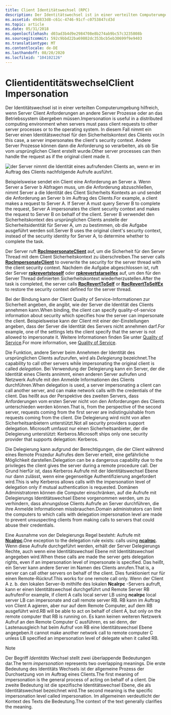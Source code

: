 ```yaml
---
title: Client Identitätswechsel (RPC)
description: Der Identitätswechsel ist in einer verteilten Computerumgebung hilfreich, wenn Server Client Anforderungen an andere Server Prozesse oder an das Betriebssystem übergeben müssen.
ms.assetid: 49d833d8-c61c-4746-91cf-c0753847cd3d
ms.topic: article
ms.date: 05/31/2018
ms.openlocfilehash: d03ad3b4d9e2984708e8b274ab9bc57c3235808b
ms.sourcegitcommit: 592c9bbd22ba69802dc353bcb5eb30699f9e9403
ms.translationtype: MT
ms.contentlocale: de-DE
ms.lasthandoff: 08/20/2020
ms.locfileid: "104102126"
---
```

# <a name="client-impersonation"></a><span data-ttu-id="83074-103">Clientidentitätswechsel</span><span class="sxs-lookup"><span data-stu-id="83074-103">Client Impersonation</span></span>

<span data-ttu-id="83074-104">Der Identitätswechsel ist in einer verteilten Computerumgebung hilfreich, wenn Server Client Anforderungen an andere Server Prozesse oder an das Betriebssystem übergeben müssen.</span><span class="sxs-lookup"><span data-stu-id="83074-104">Impersonation is useful in a distributed computing environment when servers must pass client requests to other server processes or to the operating system.</span></span> <span data-ttu-id="83074-105">In diesem Fall nimmt ein Server einen Identitätswechsel für den Sicherheitskontext des Clients vor.</span><span class="sxs-lookup"><span data-stu-id="83074-105">In this case, a server impersonates the client's security context.</span></span> <span data-ttu-id="83074-106">Andere Server Prozesse können dann die Anforderung so verarbeiten, als ob Sie vom ursprünglichen Client erstellt wurde.</span><span class="sxs-lookup"><span data-stu-id="83074-106">Other server processes can then handle the request as if the original client made it.</span></span>

![der Server nimmt die Identität eines aufrufenden Clients an, wenn er im Auftrag des Clients nachfolgende Aufrufe ausführt.](images/impr.png)

<span data-ttu-id="83074-108">Beispielsweise sendet ein Client eine Anforderung an Server a. Wenn Server a Server b Abfragen muss, um die Anforderung abzuschließen, nimmt Server a die Identität des Client Sicherheits Kontexts an und sendet die Anforderung an Server b im Auftrag des Clients.</span><span class="sxs-lookup"><span data-stu-id="83074-108">For example, a client makes a request to Server A. If Server A must query Server B to complete the request, Server A impersonates the client security context and makes the request to Server B on behalf of the client.</span></span> <span data-ttu-id="83074-109">Server B verwendet den Sicherheitskontext des ursprünglichen Clients anstelle der Sicherheitsidentität für Server A, um zu bestimmen, ob die Aufgabe ausgeführt werden soll.</span><span class="sxs-lookup"><span data-stu-id="83074-109">Server B uses the original client's security context, instead of the security identity for Server A, to determine whether to complete the task.</span></span>

<span data-ttu-id="83074-110">Der Server ruft [**RpcImpersonateClient**](/windows/desktop/api/Rpcdce/nf-rpcdce-rpcimpersonateclient) auf, um die Sicherheit für den Server Thread mit dem Client Sicherheitskontext zu überschreiben.</span><span class="sxs-lookup"><span data-stu-id="83074-110">The server calls [**RpcImpersonateClient**](/windows/desktop/api/Rpcdce/nf-rpcdce-rpcimpersonateclient) to overwrite the security for the server thread with the client security context.</span></span> <span data-ttu-id="83074-111">Nachdem die Aufgabe abgeschlossen ist, ruft der Server [**rpkrevertstoself**](/windows/desktop/api/Rpcdce/nf-rpcdce-rpcreverttoself) oder [**rpkrevertstarselfex**](/windows/desktop/api/Rpcdce/nf-rpcdce-rpcreverttoselfex) auf, um den für den Server Thread definierten Sicherheitskontext wiederherzustellen.</span><span class="sxs-lookup"><span data-stu-id="83074-111">After the task is completed, the server calls [**RpcRevertToSelf**](/windows/desktop/api/Rpcdce/nf-rpcdce-rpcreverttoself) or [**RpcRevertToSelfEx**](/windows/desktop/api/Rpcdce/nf-rpcdce-rpcreverttoselfex) to restore the security context defined for the server thread.</span></span>

<span data-ttu-id="83074-112">Bei der Bindung kann der Client Quality of Service-Informationen zur Sicherheit angeben, die angibt, wie der Server die Identität des Clients annehmen kann.</span><span class="sxs-lookup"><span data-stu-id="83074-112">When binding, the client can specify quality-of-service information about security which specifies how the server can impersonate the client.</span></span> <span data-ttu-id="83074-113">Beispielsweise kann der Client mit einer der-Einstellungen angeben, dass der Server die Identität des Servers nicht annehmen darf.</span><span class="sxs-lookup"><span data-stu-id="83074-113">For example, one of the settings lets the client specify that the server is not allowed to impersonate it.</span></span> <span data-ttu-id="83074-114">Weitere Informationen finden Sie unter [Quality of Service](quality-of-service.md).</span><span class="sxs-lookup"><span data-stu-id="83074-114">For more information, see [Quality of Service](quality-of-service.md).</span></span>

<span data-ttu-id="83074-115">Die Funktion, andere Server beim Annehmen der Identität des ursprünglichen Clients aufzurufen, wird als *Delegierung* bezeichnet.</span><span class="sxs-lookup"><span data-stu-id="83074-115">The capability to call other servers while impersonating the original client is called *delegation*.</span></span> <span data-ttu-id="83074-116">Bei Verwendung der Delegierung kann ein Server, der die Identität eines Clients annimmt, einen anderen Server aufrufen und Netzwerk Aufrufe mit den Anmelde Informationen des Clients durchführen.</span><span class="sxs-lookup"><span data-stu-id="83074-116">When delegation is used, a server impersonating a client can call another server, and can make network calls with the credentials of the client.</span></span> <span data-ttu-id="83074-117">Das heißt aus der Perspektive des zweiten Servers, dass Anforderungen vom ersten Server nicht von den Anforderungen des Clients unterschieden werden können.</span><span class="sxs-lookup"><span data-stu-id="83074-117">That is, from the perspective of the second server, requests coming from the first server are indistinguishable from requests coming from the client.</span></span> <span data-ttu-id="83074-118">Die Delegierung wird nicht von allen Sicherheitsanbietern unterstützt.</span><span class="sxs-lookup"><span data-stu-id="83074-118">Not all security providers support delegation.</span></span> <span data-ttu-id="83074-119">Microsoft umfasst nur einen Sicherheitsanbieter, der die Delegierung unterstützt: Kerberos.</span><span class="sxs-lookup"><span data-stu-id="83074-119">Microsoft ships only one security provider that supports delegation: Kerberos.</span></span>

<span data-ttu-id="83074-120">Die Delegierung kann aufgrund der Berechtigungen, die der Client während eines Remote Prozedur Aufrufes dem Server erteilt, eine gefährliche Möglichkeit darstellen.</span><span class="sxs-lookup"><span data-stu-id="83074-120">Delegation can be a dangerous capability due to the privileges the client gives the server during a remote procedure call.</span></span> <span data-ttu-id="83074-121">Der Grund hierfür ist, dass Kerberos Aufrufe mit der Identitätswechsel Ebene nur dann zulässt, wenn eine gegenseitige Authentifizierung angefordert wird.</span><span class="sxs-lookup"><span data-stu-id="83074-121">This is why Kerberos allows calls with the impersonation level of delegation only if mutual authentication is requested.</span></span> <span data-ttu-id="83074-122">Domänen Administratoren können die Computer einschränken, auf die Aufrufe mit Delegierungs Identitätswechsel Ebene vorgenommen werden, um zu verhindern, dass ahnungslose Clients Aufrufe an Server durchführen, die ihre Anmelde Informationen missbrauchen.</span><span class="sxs-lookup"><span data-stu-id="83074-122">Domain administrators can limit the computers to which calls with delegation impersonation level are made to prevent unsuspecting clients from making calls to servers that could abuse their credentials.</span></span>

<span data-ttu-id="83074-123">Eine Ausnahme von der Delegierungs Regel besteht: Aufrufe mit [**Ncalrpc**](/windows/desktop/Midl/ncalrpc).</span><span class="sxs-lookup"><span data-stu-id="83074-123">One exception to the delegation rule exists: calls using [**ncalrpc**](/windows/desktop/Midl/ncalrpc).</span></span> <span data-ttu-id="83074-124">Wenn diese Aufrufe durchgeführt werden, erhält der Server Delegierungs Rechte, auch wenn eine Identitätswechsel Ebene mit Identitätswechsel angegeben wird.</span><span class="sxs-lookup"><span data-stu-id="83074-124">When these calls are made the server gets delegation rights, even if an impersonation level of impersonate is specified.</span></span> <span data-ttu-id="83074-125">Das heißt, ein Server kann andere Server im Namen des Clients anrufen.</span><span class="sxs-lookup"><span data-stu-id="83074-125">That is, a server can call other servers on behalf of the client.</span></span> <span data-ttu-id="83074-126">Dies funktioniert nur für einen Remote-Rückruf.</span><span class="sxs-lookup"><span data-stu-id="83074-126">This works for one remote call only.</span></span> <span data-ttu-id="83074-127">Wenn der Client A z. b. den lokalen Server-lb mithilfe des lokalen **Ncalrpc** -Servers aufruft, kann er einen Identitätswechsel durchgeführt und Remote Server RB aufrufen</span><span class="sxs-lookup"><span data-stu-id="83074-127">For example, if client A calls local server LB using **ncalrpc** local server LB can impersonate and call remote server RB.</span></span> <span data-ttu-id="83074-128">RB kann im Auftrag von Client A agieren, aber nur auf dem Remote Computer, auf dem RB ausgeführt wird.</span><span class="sxs-lookup"><span data-stu-id="83074-128">RB will be able to act on behalf of client A, but only on the remote computer that RB is running on.</span></span> <span data-ttu-id="83074-129">Es kann keinen weiteren Netzwerk Aufruf an den Remote Computer C ausführen, es sei denn, der Lastenausgleich hat beim Aufruf von RB eine Identitätswechsel Ebene angegeben.</span><span class="sxs-lookup"><span data-stu-id="83074-129">It cannot make another network call to remote computer C unless LB specified an impersonation level of delegate when it called RB.</span></span>

> [!Note]  
> <span data-ttu-id="83074-130">Der Begriff *Identitäts* Wechsel stellt zwei überlappende Bedeutungen dar.</span><span class="sxs-lookup"><span data-stu-id="83074-130">The term *impersonation* represents two overlapping meanings.</span></span> <span data-ttu-id="83074-131">Die erste Bedeutung des Identitäts Wechsels ist der allgemeine Prozess der Durchsetzung von im Auftrag eines Clients.</span><span class="sxs-lookup"><span data-stu-id="83074-131">The first meaning of impersonation is the general process of acting on behalf of a client.</span></span> <span data-ttu-id="83074-132">Die zweite Bedeutung ist die spezifische Identitätswechsel Ebene, die als Identitätswechsel bezeichnet wird.</span><span class="sxs-lookup"><span data-stu-id="83074-132">The second meaning is the specific impersonation level called impersonation.</span></span> <span data-ttu-id="83074-133">Im allgemeinen verdeutlicht der Kontext des Texts die Bedeutung.</span><span class="sxs-lookup"><span data-stu-id="83074-133">The context of the text generally clarifies the meaning.</span></span>

 

 

 